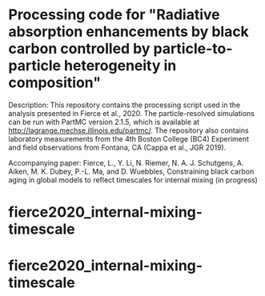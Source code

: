 # Processing code for "Radiative absorption enhancements by black carbon controlled by particle-to-particle heterogeneity in composition"

Description: This repository contains the processing script used in the analysis presented in Fierce et al., 2020. The particle-resolved simulations can be run with PartMC version 2.1.5, which is available at http://lagrange.mechse.illinois.edu/partmc/. The repository also contains laboratory measurements from the 4th Boston College (BC4) Experiment and field observations from Fontana, CA (Cappa et al., JGR 2019).

Accompanying paper: Fierce, L., Y. Li, N. Riemer, N. A. J. Schutgens, A. Aiken, M. K. Dubey, P.-L. Ma, and D. Wuebbles, Constraining black carbon aging in global models to reflect timescales for internal mixing (in progress)
# fierce2020_internal-mixing-timescale
# fierce2020_internal-mixing-timescale

